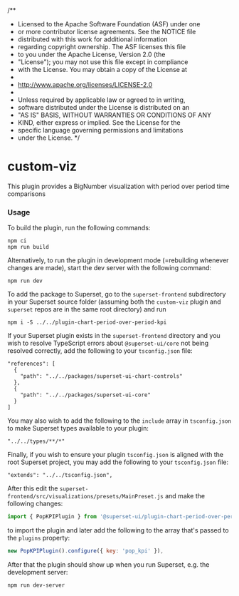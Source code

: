 /\*\*

- Licensed to the Apache Software Foundation (ASF) under one
- or more contributor license agreements. See the NOTICE file
- distributed with this work for additional information
- regarding copyright ownership. The ASF licenses this file
- to you under the Apache License, Version 2.0 (the
- "License"); you may not use this file except in compliance
- with the License. You may obtain a copy of the License at
-
- http://www.apache.org/licenses/LICENSE-2.0
-
- Unless required by applicable law or agreed to in writing,
- software distributed under the License is distributed on an
- "AS IS" BASIS, WITHOUT WARRANTIES OR CONDITIONS OF ANY
- KIND, either express or implied. See the License for the
- specific language governing permissions and limitations
- under the License.
  \*/

# custom-viz

This plugin provides a BigNumber visualization with period over period time comparisons

### Usage

To build the plugin, run the following commands:

```
npm ci
npm run build
```

Alternatively, to run the plugin in development mode (=rebuilding whenever changes are made), start the dev server with the following command:

```
npm run dev
```

To add the package to Superset, go to the `superset-frontend` subdirectory in your Superset source folder (assuming both the `custom-viz` plugin and `superset` repos are in the same root directory) and run

```
npm i -S ../../plugin-chart-period-over-period-kpi
```

If your Superset plugin exists in the `superset-frontend` directory and you wish to resolve TypeScript errors about `@superset-ui/core` not being resolved correctly, add the following to your `tsconfig.json` file:

```
"references": [
  {
    "path": "../../packages/superset-ui-chart-controls"
  },
  {
    "path": "../../packages/superset-ui-core"
  }
]
```

You may also wish to add the following to the `include` array in `tsconfig.json` to make Superset types available to your plugin:

```
"../../types/**/*"
```

Finally, if you wish to ensure your plugin `tsconfig.json` is aligned with the root Superset project, you may add the following to your `tsconfig.json` file:

```
"extends": "../../tsconfig.json",
```

After this edit the `superset-frontend/src/visualizations/presets/MainPreset.js` and make the following changes:

```js
import { PopKPIPlugin } from '@superset-ui/plugin-chart-period-over-period-kpi';
```

to import the plugin and later add the following to the array that's passed to the `plugins` property:

```js
new PopKPIPlugin().configure({ key: 'pop_kpi' }),
```

After that the plugin should show up when you run Superset, e.g. the development server:

```
npm run dev-server
```
